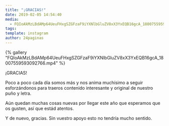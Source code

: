 ```yaml
---
title: "¡GRACIAS!"
date: 2019-02-05 14:54:40
media: 
  - FQIoAkMzLBdAMp64UeuFHxgSZGFzaF9iYXNlbGluZV8xX3YxEQB16gcA_18007559593092766.mp4
tags: 
template: instagram
author: 24paginas
---
```


{% gallery "FQIoAkMzLBdAMp64UeuFHxgSZGFzaF9iYXNlbGluZV8xX3YxEQB16gcA_18007559593092766.mp4" %}

¡GRACIAS!

Poco a poco cada día somos más y nos anima muchísimo a seguir esforzándonos para traeros contenido interesante y original de nuestro puño y letra.

Aún quedan muchas cosas nuevas por llegar este año que esperamos que os gusten,  así que estád atentos.

Y de nuevo, gracias. Sin vuestro apoyo esto no tendría mucho sentido.
